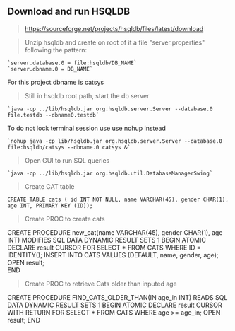 ## Download and run HSQLDB
> https://sourceforge.net/projects/hsqldb/files/latest/download

> Unzip hsqldb and create on root of it a file "server.properties" following the pattern:
	
	`server.database.0 = file:hsqldb/DB_NAME`
	`server.dbname.0 = DB_NAME`
 	
For this project dbname is catsys
 
> Still in hsqldb root path, start the db server
	
	`java -cp ../lib/hsqldb.jar org.hsqldb.server.Server --database.0 file.testdb --dbname0.testdb` 

To do not lock terminal session use use nohup instead
	
	`nohup java -cp lib/hsqldb.jar org.hsqldb.server.Server --database.0 file:hsqldb/catsys --dbname.0 catsys &`

> Open GUI to run SQL queries

	`java -cp ../lib/hsqldb.jar org.hsqldb.util.DatabaseManagerSwing`
	
> Create CAT table

`CREATE TABLE cats ( id INT NOT NULL, name VARCHAR(45), gender CHAR(1), age INT, PRIMARY KEY (ID));`

> Create PROC to create cats

CREATE PROCEDURE new_cat(name VARCHAR(45), gender CHAR(1), age INT)
   MODIFIES SQL DATA DYNAMIC RESULT SETS 1
   BEGIN ATOMIC
     DECLARE result CURSOR FOR SELECT * FROM CATS WHERE ID = IDENTITY();
     INSERT INTO CATS VALUES (DEFAULT, name, gender, age);
     OPEN result;    
   END
   
> Create PROC to retrieve Cats older than inputed age

CREATE PROCEDURE FIND_CATS_OLDER_THAN(IN age_in INT)
    READS SQL DATA DYNAMIC RESULT SETS 1
BEGIN ATOMIC
DECLARE result CURSOR WITH RETURN FOR SELECT * FROM CATS WHERE age >= age_in;
OPEN result;
END